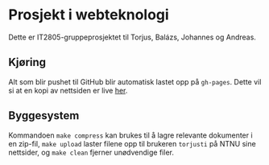 Prosjekt i webteknologi
=======================

Dette er IT2805-gruppeprosjektet til Torjus, Balázs, Johannes og Andreas.

Kjøring
-------

Alt som blir pushet til GitHub blir automatisk lastet opp på `gh-pages`. Dette vil si at en kopi av nettsiden er live [her](https://torjusti.github.io/it2805-project/index.html).

Byggesystem
-----------

Kommandoen `make compress` kan brukes til å lagre relevante dokumenter i en zip-fil, `make upload` laster filene opp til brukeren `torjusti` på NTNU sine nettsider, og `make clean` fjerner unødvendige filer.
